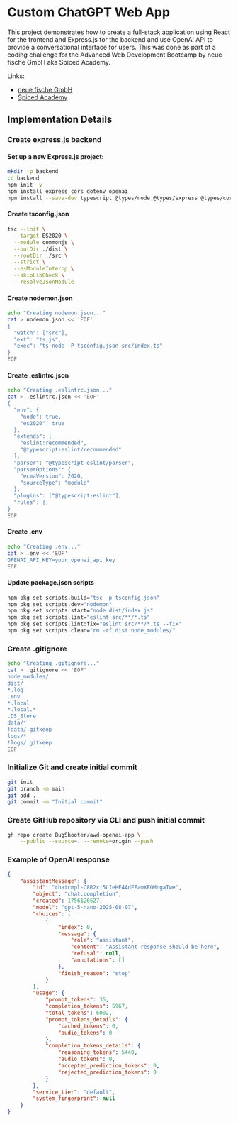 #  Custom ChatGPT Web App

This project demonstrates how to create a full-stack application using React for the frontend and Express.js for the backend and use OpenAI API to provide a conversational interface for users.
This was done as part of a coding challenge for the Advanced Web Development Bootcamp by neue fische GmbH aka Spiced Academy.

Links:
- [neue fische GmbH](https://www.neuefische.de/)
- [Spiced Academy](https://www.spiced-academy.com/)

## Implementation Details

### Create express.js backend

#### Set up a new Express.js project:
   ```bash
   mkdir -p backend
   cd backend
   npm init -y
   npm install express cors dotenv openai
   npm install --save-dev typescript @types/node @types/express @types/cors eslint @typescript-eslint/parser @typescript-eslint/eslint-plugin nodemon ts-node
   ```

#### Create tsconfig.json

```bash
tsc --init \
  --target ES2020 \
  --module commonjs \
  --outDir ./dist \
  --rootDir ./src \
  --strict \
  --esModuleInterop \
  --skipLibCheck \
  --resolveJsonModule
```

#### Create nodemon.json

```bash
echo "Creating nodemon.json..."
cat > nodemon.json << 'EOF'
{
  "watch": ["src"],
  "ext": "ts,js",
  "exec": "ts-node -P tsconfig.json src/index.ts"
}
EOF
```

#### Create .eslintrc.json
```bash
echo "Creating .eslintrc.json..."
cat > .eslintrc.json << 'EOF'
{
  "env": {
    "node": true,
    "es2020": true
  },
  "extends": [
    "eslint:recommended",
    "@typescript-eslint/recommended"
  ],
  "parser": "@typescript-eslint/parser",
  "parserOptions": {
    "ecmaVersion": 2020,
    "sourceType": "module"
  },
  "plugins": ["@typescript-eslint"],
  "rules": {}
}
EOF
```

#### Create .env

```bash
echo "Creating .env..."
cat > .env << 'EOF'
OPENAI_API_KEY=your_openai_api_key
EOF
```

#### Update package.json scripts

```bash
npm pkg set scripts.build="tsc -p tsconfig.json"
npm pkg set scripts.dev="nodemon"
npm pkg set scripts.start="node dist/index.js"
npm pkg set scripts.lint="eslint src/**/*.ts"
npm pkg set scripts.lint:fix="eslint src/**/*.ts --fix"
npm pkg set scripts.clean="rm -rf dist node_modules/"
```

### Create .gitignore
```bash
echo "Creating .gitignore..."
cat > .gitignore << 'EOF'
node_modules/
dist/
*.log
.env
*.local
*.local.*
.DS_Store
data/*
!data/.gitkeep
logs/*
!logs/.gitkeep
EOF
```

### Initialize Git and create initial commit

```bash
git init
git branch -m main
git add .
git commit -m "Initial commit"
```

### Create GitHub repository via CLI and push initial commit

```bash
gh repo create BugShooter/awd-openai-app \
    --public --source=. --remote=origin --push
```

### Example of OpenAI response

```json
{
    "assistantMessage": {
        "id": "chatcmpl-C8R2xi5LIeHE4AdFFamXEOMngaTwe",
        "object": "chat.completion",
        "created": 1756126627,
        "model": "gpt-5-nano-2025-08-07",
        "choices": [
            {
                "index": 0,
                "message": {
                    "role": "assistant",
                    "content": "Assistant response should be here",
                    "refusal": null,
                    "annotations": []
                },
                "finish_reason": "stop"
            }
        ],
        "usage": {
            "prompt_tokens": 35,
            "completion_tokens": 5967,
            "total_tokens": 6002,
            "prompt_tokens_details": {
                "cached_tokens": 0,
                "audio_tokens": 0
            },
            "completion_tokens_details": {
                "reasoning_tokens": 5440,
                "audio_tokens": 0,
                "accepted_prediction_tokens": 0,
                "rejected_prediction_tokens": 0
            }
        },
        "service_tier": "default",
        "system_fingerprint": null
    }
}
```
